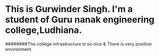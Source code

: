 # This is Gurwinder Singh. I'm a student of Guru nanak engineering college,Ludhiana.
########The college infrastructure is so nice &  There is very positive environment.
